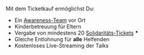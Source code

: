 Mit dem Ticketkauf ermöglichst Du:

- Ein [Awareness-Team](consensus.html) vor Ort
- Kinderbetreuung für Eltern
- Vergabe von mindestens 20 [Solidaritäts-Tickets](#du-kannst-dir-kein-ticket-leisten) **&#42;**
- Gleiche Entlohnung für **alle** Helfenden
- Kostenloses Live-Streaming der Talks
